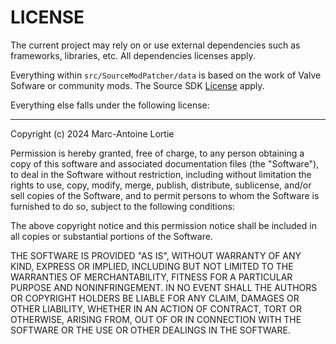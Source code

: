# LICENSE

The current project may rely on or use external dependencies such as frameworks, libraries, etc. All dependencies licenses apply.

Everything within `src/SourceModPatcher/data` is based on the work of Valve Sofware or community mods. The Source SDK [License](https://github.com/ValveSoftware/source-sdk-2013/blob/master/LICENSE) apply.

Everything else falls under the following license:

---

Copyright (c) 2024 Marc-Antoine Lortie

Permission is hereby granted, free of charge, to any person obtaining a copy of this software and associated documentation files (the "Software"), to deal in the Software without restriction, including without limitation the rights to use, copy, modify, merge, publish, distribute, sublicense, and/or sell copies of the Software, and to permit persons to whom the Software is furnished to do so, subject to the following conditions:

The above copyright notice and this permission notice shall be included in all copies or substantial portions of the Software.

THE SOFTWARE IS PROVIDED "AS IS", WITHOUT WARRANTY OF ANY KIND, EXPRESS OR IMPLIED, INCLUDING BUT NOT LIMITED TO THE WARRANTIES OF MERCHANTABILITY, FITNESS FOR A PARTICULAR PURPOSE AND NONINFRINGEMENT. IN NO EVENT SHALL THE AUTHORS OR COPYRIGHT HOLDERS BE LIABLE FOR ANY CLAIM, DAMAGES OR OTHER LIABILITY, WHETHER IN AN ACTION OF CONTRACT, TORT OR OTHERWISE, ARISING FROM, OUT OF OR IN CONNECTION WITH THE SOFTWARE OR THE USE OR OTHER DEALINGS IN THE SOFTWARE.
